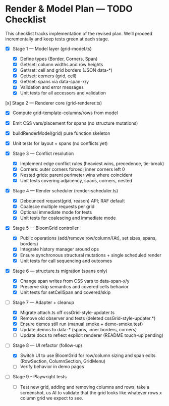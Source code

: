 # Render & Model Plan — TODO Checklist

This checklist tracks implementation of the revised plan. We’ll proceed incrementally and keep tests green at each stage.

- [x] Stage 1 — Model layer (grid-model.ts)

  - [x] Define types (Border, Corners, Span)
  - [x] Get/set: column widths and row heights
  - [x] Get/set: cell and grid borders (JSON data-\*)
  - [x] Get/set: corners (grid, cell)
  - [x] Get/set: spans via data-span-x/y
  - [x] Validation and error messages
  - [x] Unit tests for all accessors and validation

[x] Stage 2 — Renderer core (grid-renderer.ts)

- [x] Compute grid-template-columns/rows from model
- [x] Emit CSS vars/placement for spans (no structure mutations)
- [x] buildRenderModel(grid) pure function skeleton
- [x] Unit tests for layout + spans (no conflicts yet)

- [x] Stage 3 — Conflict resolution

  - [x] Implement edge conflict rules (heaviest wins, precedence, tie-break)
  - [x] Corners: outer corners forced; inner corners left 0
  - [x] Nested grids: parent perimeter wins where coincident
  - [x] Unit tests covering adjacency, spans, corners, nested

- [x] Stage 4 — Render scheduler (render-scheduler.ts)

  - [x] Debounced request(grid, reason) API; RAF default
  - [x] Coalesce multiple requests per grid
  - [x] Optional immediate mode for tests
  - [x] Unit tests for coalescing and immediate mode

- [x] Stage 5 — BloomGrid controller

  - [x] Public operations (add/remove row/column/(At), set sizes, spans, borders)
  - [x] Integrate history manager around ops
  - [x] Ensure synchronous structural mutations + single scheduled render
  - [x] Unit tests for call sequencing and outcomes

- [x] Stage 6 — structure.ts migration (spans only)

  - [x] Change span writes from CSS vars to data-span-x/y
  - [x] Preserve skip semantics and covered cells behavior
  - [x] Unit tests for setCellSpan and covered/skip

- [ ] Stage 7 — Adapter + cleanup

  - [x] Migrate attach.ts off cssGrid-style-updater.ts
  - [x] Remove old observer and tests (deleted cssGrid-style-updater.\*)
  - [x] Ensure demos still run (manual smoke + demo-smoke.test)
  - [x] Update demos to data-\* (spans, inner borders, corners)
  - [ ] Update docs to reflect explicit renderer (README touch-up pending)

- [ ] Stage 8 — UI refactor (follow-up)

  - [x] Switch UI to use BloomGrid for row/column sizing and span edits (RowSection, ColumnSection, GridMenu)
  - [ ] Verify behavior in demo pages

- [ ] Stage 9 - Playwright tests
  - [ ] Test new grid, adding and removing columns and rows, take a screenshot, us AI to validate that the grid looks like whatever rows x column grid we expect to see.
